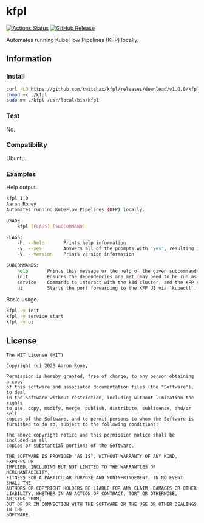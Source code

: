 # kfpl

[![Actions Status](https://github.com/twitchax/kfpl/workflows/build/badge.svg)](https://github.com/twitchax/kfpl/actions)
[![GitHub Release](https://img.shields.io/github/release/twitchax/kfpl.svg)](https://github.com/twitchax/kfpl/releases)

Automates running KubeFlow Pipelines (KFP) locally.

## Information

### Install

```bash
curl -LO https://github.com/twitchax/kfpl/releases/download/v1.0.0/kfpl
chmod +x ./kfpl
sudo mv ./kfpl /usr/local/bin/kfpl
```

### Test

No.

### Compatibility

Ubuntu.

### Examples

Help output.

```bash
kfpl 1.0
Aaron Roney
Automates running KubeFlow Pipelines (KFP) locally.

USAGE:
    kfpl [FLAGS] [SUBCOMMAND]

FLAGS:
    -h, --help       Prints help information
    -y, --yes        Answers all of the prompts with 'yes', resulting in a no-touch execution.
    -V, --version    Prints version information

SUBCOMMANDS:
    help       Prints this message or the help of the given subcommand(s)
    init       Ensures the dependencies are met (may need to be run as sudo).
    service    Commands to interact with the k3d cluster, and the KFP service.
    ui         Starts the port forwarding to the KFP UI via `kubectl`.
```

Basic usage.

```bash
kfpl -y init
kfpl -y service start
kfpl -y ui
```

## License

```
The MIT License (MIT)

Copyright (c) 2020 Aaron Roney

Permission is hereby granted, free of charge, to any person obtaining a copy
of this software and associated documentation files (the "Software"), to deal
in the Software without restriction, including without limitation the rights
to use, copy, modify, merge, publish, distribute, sublicense, and/or sell
copies of the Software, and to permit persons to whom the Software is
furnished to do so, subject to the following conditions:

The above copyright notice and this permission notice shall be included in all
copies or substantial portions of the Software.

THE SOFTWARE IS PROVIDED "AS IS", WITHOUT WARRANTY OF ANY KIND, EXPRESS OR
IMPLIED, INCLUDING BUT NOT LIMITED TO THE WARRANTIES OF MERCHANTABILITY,
FITNESS FOR A PARTICULAR PURPOSE AND NONINFRINGEMENT. IN NO EVENT SHALL THE
AUTHORS OR COPYRIGHT HOLDERS BE LIABLE FOR ANY CLAIM, DAMAGES OR OTHER
LIABILITY, WHETHER IN AN ACTION OF CONTRACT, TORT OR OTHERWISE, ARISING FROM,
OUT OF OR IN CONNECTION WITH THE SOFTWARE OR THE USE OR OTHER DEALINGS IN THE
SOFTWARE.
```
